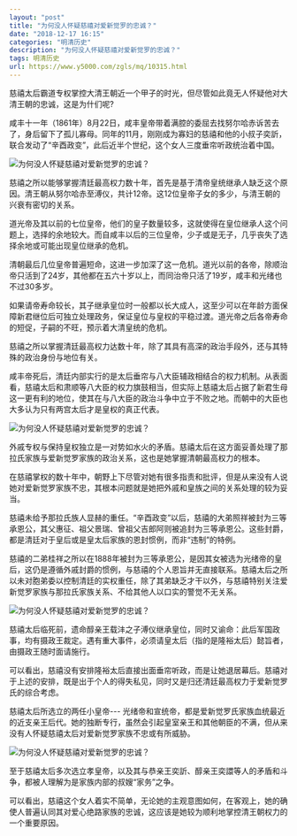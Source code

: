 ```yaml
---
layout: "post"
title: "为何没人怀疑慈禧对爱新觉罗的忠诚？"
date: "2018-12-17 16:15"
categories: "明清历史"
description: "为何没人怀疑慈禧对爱新觉罗的忠诚？"
tags: 明清历史
url: https://www.y5000.com/zgls/mq/10315.html
---
```






慈禧太后霸道专权掌控大清王朝近一个甲子的时光，但尽管如此竟无人怀疑他对大清王朝的忠诚，这是为什们呢?

咸丰十一年（1861年）8月22日，咸丰皇帝带着满腔的委屈去找努尔哈赤诉苦去了，身后留下了孤儿寡母。同年的11月，刚刚成为寡妇的慈禧和他的小叔子奕訢，联合发动了“辛酉政变”，此后近半个世纪，这个女人三度垂帘听政统治着中国。

![为何没人怀疑慈禧对爱新觉罗的忠诚？](/uploads/allimg/170112/6-1F112112I5522.JPG)

慈禧之所以能够掌握清廷最高权力数十年，首先是基于清帝皇统继承人缺乏这个原因。清王朝从努尔哈赤至溥仪，共计12帝。这12位皇帝子女的多少，与清王朝的兴衰有密切的关系。

道光帝及其以前的七位皇帝，他们的皇子数量较多，这就使得在皇位继承人这个问题上，选择的余地较大。而自咸丰以后的三位皇帝，少子或是无子，几乎丧失了选择余地或可能出现皇位继承的危机。

清朝最后几位皇帝普遍短命，这进一步加深了这一危机。道光以前的各帝，除顺治帝只活到了24岁，其他都在五六十岁以上，而同治帝只活了19岁，咸丰和光绪也不过30多岁。

如果请帝寿命较长，其子继承皇位时一般都以长大成人，这至少可以在年龄方面保障新君继位后可独立处理政务，保证皇位与皇权的平稳过渡。道光帝之后各帝寿命的短促，子嗣的不旺，预示着大清皇统的危机。

慈禧之所以掌握清廷最高权力达数十年，除了其具有高深的政治手段外，还与其特殊的政治身份与地位有关。

咸丰帝死后，清廷内部实行的是太后垂帘与八大臣辅政相结合的权力机制。从表面看，慈禧太后和肃顺等八大臣的权力旗鼓相当，但实际上慈禧太后占据了新君生母这一更有利的地位，使其在与八大臣的政治斗争中立于不败之地。而朝中的大臣也大多认为只有两宫太后才是皇权的真正代表。

![为何没人怀疑慈禧对爱新觉罗的忠诚？](/uploads/allimg/170112/6-1F11211291W60.JPG)

外戚专权与保持皇权独立是一对势如水火的矛盾。慈禧太后在这方面妥善处理了那拉氏家族与爱新觉罗家族的政治关系，这也是她掌握清朝最高权力的根本。

在慈禧掌权的数十年中，朝野上下尽管对她有很多指责和批评，但是从来没有人说她对爱新觉罗家族不忠，其根本问题就是她把外戚和皇族之间的关系处理的较为妥当。

慈禧未给予那拉氏族人显赫的重任。“辛酉政变”以后，慈禧的大弟照祥被封为三等承恩公，其父惠征、祖父景瑞、曾祖父吉郎阿则被追封为三等承恩公。这些封爵，都是清廷对于皇后或是皇太后家族的恩封惯例，而非“违制”的特例。

慈禧的二弟桂祥之所以在1888年被封为三等承恩公，是因其女被选为光绪帝的皇后，这仍是遵循外戚封爵的惯例，与慈禧的个人恩旨并无直接联系。慈禧太后之所以未对胞弟委以控制清廷的实权重任，除了其弟缺乏才干以外，与慈禧特别关注爱新觉罗家族与那拉氏家族关系、不给其他人以口实的警觉不无关系。

![为何没人怀疑慈禧对爱新觉罗的忠诚？](/uploads/allimg/170112/6-1F112112S0604.JPG)

慈禧太后临死前，遗命醇亲王载沣之子溥仪继承皇位，同时又谕命：此后军国政事，均有摄政王裁定。遇有重大事件，必须请皇太后（指的是隆裕太后）懿旨者，由摄政王随时面请施行。

可以看出，慈禧没有安排隆裕太后直接出面垂帘听政，而是让她退居幕后。慈禧对于上述的安排，既是出于个人的得失私见，同时又是归还清廷最高权力于爱新觉罗氏的综合考虑。

慈禧太后所选立的两任小皇帝---
光绪帝和宣统帝，都是爱新觉罗氏家族血统最近的近支亲王后代。她的独断专行，虽然会引起皇室亲王和其他朝臣的不满，但从来没有人怀疑慈禧太后对爱新觉罗家族不忠或有所威胁。

![为何没人怀疑慈禧对爱新觉罗的忠诚？](/uploads/allimg/170112/6-1F1121130101E.JPG)

至于慈禧太后多次选立孝皇帝，以及其与恭亲王奕訢、醇亲王奕譞等人的矛盾和斗争，都被人理解为是家族内部的叔嫂“家务”之争。

可以看出，慈禧这个女人着实不简单，无论她的主观意图如何，在客观上，她的确使人普遍认同其对爱心绝路家族的忠诚，这应该是她较为顺利地掌控清王朝权力的一个重要原因。
